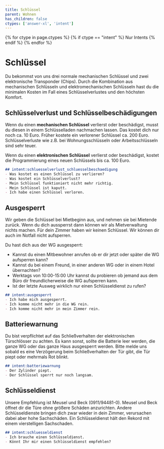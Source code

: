 ```yaml
---
title: Schlüssel
parent: Wohnen
has_children: false
ctypes: ['answer-xl', 'intent']
---
```


{% for ctype in page.ctypes %}
{% if ctype == "intent" %}
  Nur Intents
{% endif %}
{% endfor %}

# Schlüssel

Du bekommst von uns drei normale mechanischen Schlüssel und zwei elektronische Transponder (Chips). Durch die Kombination aus mechanischen Schlüsseln und elektromechanischen Schlüsseln hast du die minimalen Kosten im Fall eines Schlüsselverlustes und den höchsten Komfort.

## Schlüsselverlust und Schlüsselbeschädigungen

Wenn du einen **mechanischen Schlüssel** verlierst oder beschädigst, musst du diesen in einem Schlüsselladen nachmachen lassen. Das kostet dich nur noch ca. 10 Euro. Früher kostete ein verlorener Schlüssel ca. 200 Euro.
Schlüsselverluste wie z.B. bei Wohnungsschlüsseln oder Arbeitsschlüsseln sind sehr teuer.

Wenn du einen **elektronischen Schlüssel** verlierst oder beschädigst, kostet die Programmierung eines neuen Schlüssels bis ca. 100 Euro.

```markdown
## intent:schluesselverlust_schluesselbeschaedigung
- Was kostet es einen Schlüssel zu verlieren?
- Was kostet ein Schlüsselverlust?
- Mein Schlüssel funktioniert nicht mehr richtig.
- Mein Schlüssel ist kaputt.
- Ich habe einen Schlüssel verloren.
```

## Ausgesperrt

Wir geben die Schlüssel bei Mietbeginn aus, und nehmen sie bei Mietende zurück. Wenn du dich aussperrst dann können wir als Mietverwaltung nichts machen. Für dein Zimmer haben wir keinen Schlüssel. Wir können dir auch im Notfall nicht aufsperren.

Du hast dich aus der WG ausgesperrt:
- Kannst du einen Mitbewohner anrufen ob er dir jetzt oder später die WG aufsperren kann?
- Kannst du bei einem Freund, in einer anderen WG oder in einem Hotel übernachten?
- Werktags von 10:00-15:00 Uhr kannst du probieren ob jemand aus dem Büro dir freundlicherweise die WG aufsperren kann.
- Ist der letzte Ausweg wirklich nur einen Schlüsseldienst zu rufen?

```markdown
## intent:ausgesperrt
- Ich habe mich ausgesperrt.
- Ich komme nicht mehr in die WG rein.
- Ich komme nicht mehr in mein Zimmer rein.
```

## Batteriewarnung

Du bist verpflichtet auf das Schließverhalten der elektronischen Türschlösser zu achten. Es kann sonst, sollte die Batterie leer werden, die ganze WG oder das ganze Haus ausgesperrt werden. Bitte melde uns sobald es eine Verzögerung beim Schließverhalten der Tür gibt, die Tür piept oder mehrmals Rot blinkt.

```markdown
## intent:batteriewarnung
- Der Zylinder piept.
- Der Schlüssel sperrt nur noch langsam.
```

## Schlüsseldienst

Unsere Empfehlung ist Meusel und Beck (0911/94481-0). Meusel und Beck öffnet dir die Türe ohne größere Schäden anzurichten. Andere Schlüsseldienste bringen dich zwar wieder in dein Zimmer, verursachen dabei aber hohe Sachschäden. Ein Schlüsseldienst hält den Rekord mit einem vierstelligen Sachschaden.

```markdown
## intent:schluesseldienst
- Ich brauche einen Schlüsseldienst.
- Könnt Ihr mir einen Schlüsseldienst empfehlen?
```